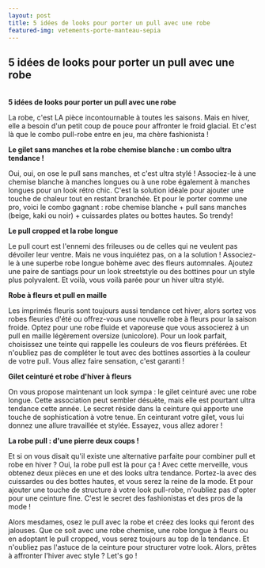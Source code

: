 ```yaml
---
layout: post
title: 5 idées de looks pour porter un pull avec une robe
featured-img: vetements-porte-manteau-sepia
---
```


## 5 idées de looks pour porter un pull avec une robe 

<br> <strong>5 idées de looks pour porter un pull avec une robe</strong>

La robe, c'est LA pièce incontournable à toutes les saisons. Mais en hiver, elle a besoin d'un petit coup de pouce pour affronter le froid glacial. Et c'est là que le combo pull-robe entre en jeu, ma chère fashionista !

<strong>Le gilet sans manches et la robe chemise blanche : un combo ultra tendance !</strong>

Oui, oui, on ose le pull sans manches, et c'est ultra stylé ! Associez-le à une chemise blanche à manches longues ou à une robe également à manches longues pour un look rétro chic. C'est la solution idéale pour ajouter une touche de chaleur tout en restant branchée. Et pour le porter comme une pro, voici le combo gagnant : robe chemise blanche + pull sans manches (beige, kaki ou noir) + cuissardes plates ou bottes hautes. So trendy!

<strong>Le pull cropped et la robe longue</strong>

Le pull court est l'ennemi des frileuses ou de celles qui ne veulent pas dévoiler leur ventre. Mais ne vous inquiétez pas, on a la solution ! Associez-le à une superbe robe longue bohème avec des fleurs automnales. Ajoutez une paire de santiags pour un look streetstyle ou des bottines pour un style plus polyvalent. Et voilà, vous voilà parée pour un hiver ultra stylé.

<strong>Robe à fleurs et pull en maille</strong>

Les imprimés fleuris sont toujours aussi tendance cet hiver, alors sortez vos robes fleuries d'été ou offrez-vous une nouvelle robe à fleurs pour la saison froide. Optez pour une robe fluide et vaporeuse que vous associerez à un pull en maille légèrement oversize (unicolore). Pour un look parfait, choisissez une teinte qui rappelle les couleurs de vos fleurs préférées. Et n'oubliez pas de compléter le tout avec des bottines assorties à la couleur de votre pull. Vous allez faire sensation, c'est garanti !

<strong>Gilet ceinturé et robe d'hiver à fleurs</strong>

On vous propose maintenant un look sympa : le gilet ceinturé avec une robe longue. Cette association peut sembler désuète, mais elle est pourtant ultra tendance cette année. Le secret réside dans la ceinture qui apporte une touche de sophistication à votre tenue. En ceinturant votre gilet, vous lui donnez une allure travaillée et stylée. Essayez, vous allez adorer !

<strong>La robe pull : d'une pierre deux coups !</strong>

Et si on vous disait qu'il existe une alternative parfaite pour combiner pull et robe en hiver ? Oui, la robe pull est là pour ça ! Avec cette merveille, vous obtenez deux pièces en une et des looks ultra tendance. Portez-la avec des cuissardes ou des bottes hautes, et vous serez la reine de la mode. Et pour ajouter une touche de structure à votre look pull-robe, n'oubliez pas d'opter pour une ceinture fine. C'est le secret des fashionistas et des pros de la mode !

Alors mesdames, osez le pull avec la robe et créez des looks qui feront des jalouses. Que ce soit avec une robe chemise, une robe longue à fleurs ou en adoptant le pull cropped, vous serez toujours au top de la tendance. Et n'oubliez pas l'astuce de la ceinture pour structurer votre look. Alors, prêtes à affronter l'hiver avec style ? Let's go !